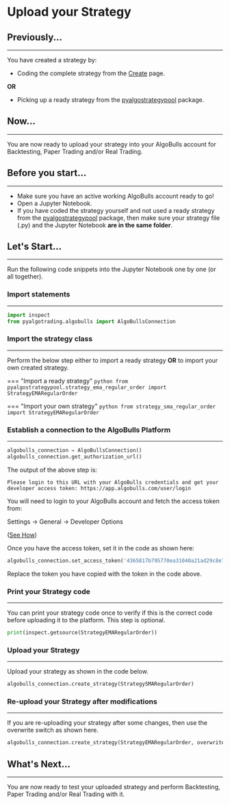 # Upload your Strategy

## Previously...
---
You have created a strategy by:

* Coding the complete strategy from the [Create](programexample.md) page.

**OR**

* Picking up a ready strategy from the [pyalgostrategypool](https://github.com/algobulls/pyalgostrategypool) package.

## Now...
---
You are now ready to upload your strategy into your AlgoBulls account for Backtesting, Paper Trading and/or Real Trading. 

## Before you start...
---
* Make sure you have an active working AlgoBulls account ready to go!
* Open a Jupyter Notebook.
* If you have coded the strategy yourself and not used a ready strategy from the [pyalgostrategypool](https://github.com/algobulls/pyalgostrategypool) package, then make sure your strategy file (.py) and the Jupyter Notebook **are in the same folder**. 

## Let's Start...
---
Run the following code snippets into the Jupyter Notebook one by one (or all together).

### Import statements
---
```python
import inspect
from pyalgotrading.algobulls import AlgoBullsConnection
```

### Import the strategy class
---
Perform the below step either to import a ready strategy **OR** to import your own created strategy.

=== "Import a ready strategy"
    ```python
    from pyalgostrategypool.strategy_ema_regular_order import StrategyEMARegularOrder
    ```

=== "Import your own strategy"
    ```python
    from strategy_sma_regular_order import StrategyEMARegularOrder
    ```
### Establish a connection to the AlgoBulls Platform
---
```python
algobulls_connection = AlgoBullsConnection()
algobulls_connection.get_authorization_url()
```
The output of the above step is:

`Please login to this URL with your AlgoBulls credentials and get your developer access token: https://app.algobulls.com/user/login`

You will need to login to your AlgoBulls account and fetch the access token from:

Settings -> General -> Developer Options

([See How](https://help.algobulls.com/member/Settings/general-settings/#developer-options))

Once you have the access token, set it in the code as shown here:

```python
algobulls_connection.set_access_token('4365817b795770ea31040a21ad29c8e78b63ad88')
```
Replace the token you have copied with the token in the code above.

### Print your Strategy code
--- 
You can print your strategy code once to verify if this is the correct code before uploading it to the platform. This step is optional.
```python
print(inspect.getsource(StrategyEMARegularOrder))
```

### Upload your Strategy
---
Upload your strategy as shown in the code below.
```python
algobulls_connection.create_strategy(StrategySMARegularOrder)
```

### Re-upload your Strategy after modifications
---
If you are re-uploading your strategy after some changes, then use the overwrite switch as shown here.
```python
algobulls_connection.create_strategy(StrategyEMARegularOrder, overwrite=True)
```
## What's Next...
---
You are now ready to test your uploaded strategy and perform Backtesting, Paper Trading and/or Real Trading with it.
